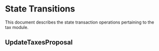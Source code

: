 <!-- order: 3 -->

# State Transitions

This document describes the state transaction operations pertaining to the tax module.

## UpdateTaxesProposal

